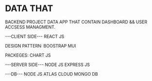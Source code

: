 # DATA THAT
BACKEND PROJECT
DATA APP THAT CONTAIN DASHBOARD && USER ACCSESS MANAGMENT.


---CLIENT SIDE---
REACT JS

DESIGN PATTERN:
BOOSTRAP
MUI

PACKEGES:
CHART JS


---SERVER SIDE---
NODE JS
EXPRESS JS


---DB---
NODE JS
ATLAS CLOUD MONGO DB


